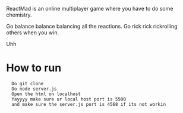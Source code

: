ReactMad is an online multiplayer game where you have to do some chemistry.

Go balance balance balancing all the reactions.
Go rick rick rickrolling others when you win.

Uhh

# How to run

```
  Do git clone
  Do node server.js
  Open the html on localhost
  Yayyyy make sure ur local host port is 5500
  and make sure the server.js port is 4568 if its not workin